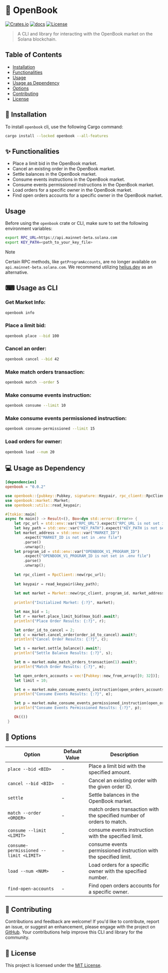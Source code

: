 # 📖 OpenBook

[![Crates.io](https://img.shields.io/crates/v/openbook.svg)](https://crates.io/crates/openbook)
[![docs](https://docs.rs/openbook/badge.svg)](https://docs.rs/openbook/)
[![License](https://img.shields.io/badge/license-MIT-blue.svg)](LICENSE)

> A CLI and library for interacting with the OpenBook market on the Solana blockchain.

## Table of Contents

- [Installation](#-installation)
- [Functionalities](#-functionalities)
- [Usage](#-usage-as-cli)
- [Usage as Dependency](#-usage-as-dep)
- [Options](#-options)
- [Contributing](#-contributing)
- [License](#-license)

## 🚀 Installation

To install `openbook` cli, use the following Cargo command:

```bash
cargo install --locked openbook --all-features
```

## ✨ Functionalities

- Place a limit bid in the OpenBook market.
- Cancel an existing order in the OpenBook market.
- Settle balances in the OpenBook market.
- Consume events instructions in the OpenBook market.
- Consume events permissioned instructions in the OpenBook market.
- Load orders for a specific owner in the OpenBook market.
- Find open orders accounts for a specific owner in the OpenBook market.

## Usage

Before using the `openbook` crate or CLI, make sure to set the following environment variables:

```bash
export RPC_URL=https://api.mainnet-beta.solana.com
export KEY_PATH=<path_to_your_key_file>
```

> [!NOTE]
> Certain RPC methods, like `getProgramAccounts`, are no longer available on `api.mainnet-beta.solana.com`. We recommend utilizing [helius.dev](https://www.helius.dev) as an alternative.

## ⌨ Usage as CLI

### Get Market Info:

```sh
openbook info
```

### Place a limit bid:

```sh
openbook place --bid 100
```

### Cancel an order:

```sh
openbook cancel --bid 42
```

### Make match orders transaction:

```sh
openbook match --order 5
```

### Make consume events instruction:

```sh
openbook consume --limit 10
```

### Make consume events permissioned instruction:

```sh
openbook consume-permissioned --limit 15
```

### Load orders for owner:

```sh
openbook load --num 20
```

## 💻 Usage as Dependency

```toml
[dependencies]
openbook = "0.0.2"
```

```rust
use openbook::{pubkey::Pubkey, signature::Keypair, rpc_client::RpcClient};
use openbook::market::Market;
use openbook::utils::read_keypair;

#[tokio::main]
async fn main() -> Result<(), Box<dyn std::error::Error>> {
    let rpc_url = std::env::var("RPC_URL").expect("RPC_URL is not set in .env file");
    let key_path = std::env::var("KEY_PATH").expect("KEY_PATH is not set in .env file");
    let market_address = std::env::var("MARKET_ID")
        .expect("MARKET_ID is not set in .env file")
        .parse()
        .unwrap();
    let program_id = std::env::var("OPENBOOK_V1_PROGRAM_ID")
        .expect("OPENBOOK_V1_PROGRAM_ID is not set in .env file")
        .parse()
        .unwrap();
    
    let rpc_client = RpcClient::new(rpc_url);
    
    let keypair = read_keypair(&key_path);
    
    let mut market = Market::new(rpc_client, program_id, market_address, keypair).await;
    
    println!("Initialized Market: {:?}", market);

    let max_bid = 1;
    let r = market.place_limit_bid(max_bid).await?;
    println!("Place Order Results: {:?}", r);

    let order_id_to_cancel = 2;
    let c = market.cancel_order(order_id_to_cancel).await?;
    println!("Cancel Order Results: {:?}", c);

    let s = market.settle_balance().await?;
    println!("Settle Balance Results: {:?}", s);

    let m = market.make_match_orders_transaction(1).await?;
    println!("Match Order Results: {:?}", m);

    let open_orders_accounts = vec![Pubkey::new_from_array([0; 32])];
    let limit = 10;

    let e = market.make_consume_events_instruction(open_orders_accounts.clone(), limit).await?;
    println!("Consume Events Results: {:?}", e);

    let p = market.make_consume_events_permissioned_instruction(open_orders_accounts.clone(), limit).await?;
    println!("Consume Events Permissioned Results: {:?}", p);

    Ok(())
 }
```

## 🎨 Options

| Option                   | Default Value | Description                                              |
|--------------------------|---------------|----------------------------------------------------------|
| `place --bid <BID>`      | -         | Place a limit bid with the specified amount.             |
| `cancel --bid <BID>` | -             | Cancel an existing order with the given order ID.        |
| `settle`                 | -             | Settle balances in the OpenBook market.                  |
| `match --order <ORDER>` | -          | match orders transaction with the specified number of orders to match. |
| `consume --limit <LIMIT>` | -       | consume events instruction with the specified limit. |
| `consume-permissioned --limit <LIMIT>` | - | consume events permissioned instruction with the specified limit. |
| `load --num <NUM>`       | -             | Load orders for a specific owner with the specified number. |
| `find-open-accounts`     | -             | Find open orders accounts for a specific owner.           |

## 🤝 Contributing

Contributions and feedback are welcome! If you'd like to contribute, report an issue, or suggest an enhancement, please engage with the project on [GitHub](https://github.com/wiseaidev/openbook). Your contributions help improve this CLI and library for the community.

## 📄 License

This project is licensed under the [MIT License](LICENSE).
